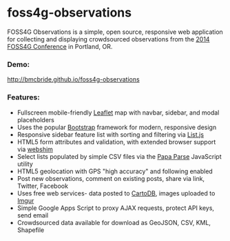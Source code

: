 foss4g-observations
===================

FOSS4G Observations is a simple, open source, responsive web application for collecting and displaying crowdsourced observations from the [2014 FOSS4G Conference](https://2014.foss4g.org/) in Portland, OR.

### Demo:
http://bmcbride.github.io/foss4g-observations

### Features:
* Fullscreen mobile-friendly [Leaflet](http://leafletjs.com/) map with navbar, sidebar, and modal placeholders
* Uses the popular [Bootstrap](http://getbootstrap.com/) framework for modern, responsive design
* Responsive sidebar feature list with sorting and filtering via [List.js](http://listjs.com/)
* HTML5 form attributes and validation, with extended browser support via [webshim](http://afarkas.github.io/webshim/demos/)
* Select lists populated by simple CSV files via the [Papa Parse](http://papaparse.com/) JavaScript utility
* HTML5 geolocation with GPS "high accuracy" and following enabled
* Post new observations, comment on existing posts, share via link, Twitter, Facebook
* Uses free web services- data posted to [CartoDB](http://cartodb.com/), images uploaded to [Imgur](http://imgur.com/)
* Simple Google Apps Script to proxy AJAX requests, protect API keys, send email
* Crowdsourced data available for download as GeoJSON, CSV, KML, Shapefile
